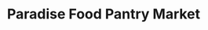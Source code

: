 ---
title: "Paradise Food Pantry Market"
url: /paradise/paradise-food-pantry-market/
shop: Lebensmittel
---